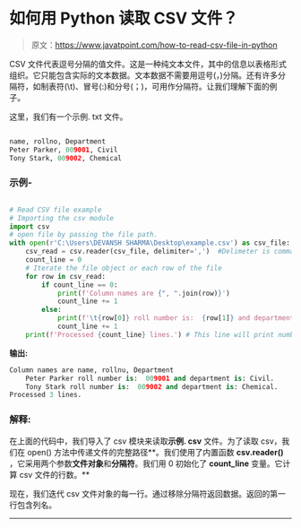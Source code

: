 # 如何用 Python 读取 CSV 文件？

> 原文：<https://www.javatpoint.com/how-to-read-csv-file-in-python>

CSV 文件代表逗号分隔的值文件。这是一种纯文本文件，其中的信息以表格形式组织。它只能包含实际的文本数据。文本数据不需要用逗号(，)分隔。还有许多分隔符，如制表符(\t)、冒号(:)和分号(；)，可用作分隔符。让我们理解下面的例子。

这里，我们有一个示例. txt 文件。

```py

name, rollno, Department
Peter Parker, 009001, Civil
Tony Stark, 009002, Chemical

```

### 示例-

```py

# Read CSV file example
# Importing the csv module
import csv
# open file by passing the file path.
with open(r'C:\Users\DEVANSH SHARMA\Desktop\example.csv') as csv_file:
    csv_read = csv.reader(csv_file, delimiter=',')  #Delimeter is comma 
    count_line = 0 
    # Iterate the file object or each row of the file
    for row in csv_read:
        if count_line == 0:
            print(f'Column names are {", ".join(row)}')
            count_line += 1
        else:
            print(f'\t{row[0]} roll number is:  {row[1]} and department is: {row[2]}.')
            count_line += 1
    print(f'Processed {count_line} lines.') # This line will print number of line fro the file

```

**输出:**

```py
Column names are name, rollnu, Department
	Peter Parker roll number is:  009001 and department is: Civil.
	Tony Stark roll number is:  009002 and department is: Chemical.
Processed 3 lines.

```

### 解释:

在上面的代码中，我们导入了 csv 模块来读取**示例. csv** 文件。为了读取 csv，我们在 open() 方法中传递文件的完整路径**。我们使用了内置函数 **csv.reader()** ，它采用两个参数**文件对象**和**分隔符**。我们用 0 初始化了 **count_line** 变量。它计算 csv 文件的行数。**

现在，我们迭代 csv 文件对象的每一行。通过移除分隔符返回数据。返回的第一行包含列名。

* * *